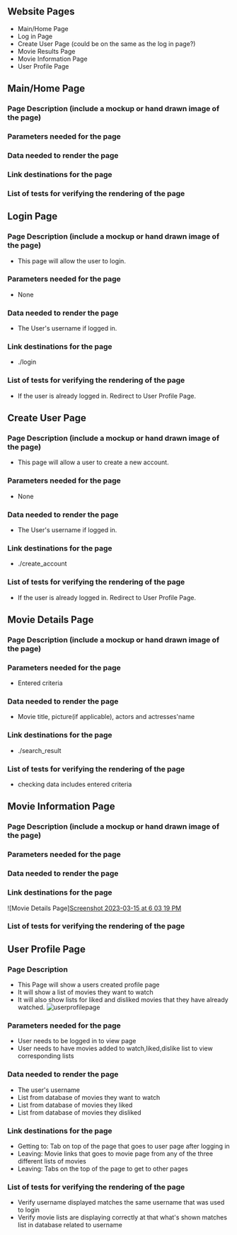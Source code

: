 ## Website Pages
  * Main/Home Page
  * Log in Page
  * Create User Page (could be on the same as the log in page?)
  * Movie Results Page
  * Movie Information Page
  * User Profile Page
  
## Main/Home Page
### Page Description (include a mockup or hand drawn image of the page)
### Parameters needed for the page
### Data needed to render the page
### Link destinations for the page
### List of tests for verifying the rendering of the page

## Login Page
### Page Description (include a mockup or hand drawn image of the page)
* This page will allow the user to login. 
### Parameters needed for the page
* None
### Data needed to render the page
* The User's username if logged in.
### Link destinations for the page
* ./login
### List of tests for verifying the rendering of the page
* If the user is already logged in. Redirect to User Profile Page. 

## Create User Page
### Page Description (include a mockup or hand drawn image of the page)
* This page will allow a user to create a new account. 
### Parameters needed for the page
* None
### Data needed to render the page
* The User's username if logged in.
### Link destinations for the page
* ./create_account
### List of tests for verifying the rendering of the page
* If the user is already logged in. Redirect to User Profile Page. 

## Movie Details Page
### Page Description (include a mockup or hand drawn image of the page)
### Parameters needed for the page
* Entered criteria
### Data needed to render the page
* Movie title, picture(if applicable), actors and actresses'name
### Link destinations for the page
* ./search_result
### List of tests for verifying the rendering of the page
* checking data includes entered criteria

## Movie Information Page
### Page Description (include a mockup or hand drawn image of the page)

### Parameters needed for the page
### Data needed to render the page
### Link destinations for the page
![Movie Details Page][Screenshot 2023-03-15 at 6 03 19 PM](https://user-images.githubusercontent.com/34926259/225473362-c4c7434e-bac7-4ed1-b89e-fba38ad27d49.png)

### List of tests for verifying the rendering of the page

## User Profile Page
### Page Description 
* This Page will show a users created profile page
* It will show a list of movies they want to watch
* It will also show lists for liked and disliked movies that they have already watched.
![userprofilepage](https://user-images.githubusercontent.com/83556347/225323812-d054b6fe-8a81-4f4c-8ab0-d0bdd4c53933.png)
### Parameters needed for the page
* User needs to be logged in to view page
* User needs to have movies added to watch,liked,dislike list to view corresponding lists
### Data needed to render the page
* The user's username
* List from database of movies they want to watch
* List from database of movies they liked
* List from database of movies they disliked
### Link destinations for the page
* Getting to: Tab on top of the page that goes to user page after logging in
* Leaving: Movie links that goes to movie page from any of the three different lists of movies
* Leaving: Tabs on the top of the page to get to other pages
### List of tests for verifying the rendering of the page
* Verify username displayed matches the same username that was used to login 
* Verify movie lists are displaying correctly at that what's shown matches list in database related to username
